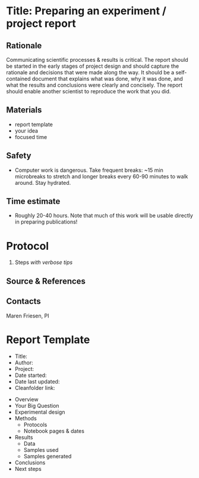 # Title: Preparing an experiment / project report

## Rationale
Communicating scientific processes & results is critical. The report should be started in the early stages of project design and should capture the rationale and decisions that were made along the way. It should be a self-contained document that explains what was done, why it was done, and what the results and conclusions were clearly and concisely. The report should enable another scientist to reproduce the work that you did.

## Materials
* report template
* your idea
* focused time

## Safety
* Computer work is dangerous. Take frequent breaks: ~15 min microbreaks to stretch and longer breaks every 60-90 minutes to walk around. Stay hydrated.

## Time estimate
* Roughly 20-40 hours. Note that much of this work will be usable directly in preparing publications!

# Protocol
1. Steps
_with verbose tips_

## Source & References


## Contacts
Maren Friesen, PI

# Report Template

* Title: 
* Author:
* Project:
* Date started:
* Date last updated:
* Cleanfolder link:

- Overview
- Your Big Question
- Experimental design
- Methods
  - Protocols
  - Notebook pages & dates
- Results
  - Data
  - Samples used
  - Samples generated
- Conclusions
- Next steps
